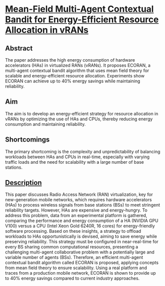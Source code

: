# [Mean-Field Multi-Agent Contextual Bandit for Energy-Efficient Resource Allocation in vRANs](#description)

## Abstract
The paper addresses the high energy consumption of hardware accelerators (HAs) in virtualized RANs (vRANs). It proposes ECORAN, a multi-agent contextual bandit algorithm that uses mean field theory for scalable and energy-efficient resource allocation. Experiments show ECORAN can achieve up to 40% energy savings while maintaining reliability.

## Aim
The aim is to develop an energy-efficient strategy for resource allocation in vRANs by optimizing the use of HAs and CPUs, thereby reducing energy consumption and maintaining reliability.

## Shortcomings
The primary shortcoming is the complexity and unpredictability of balancing workloads between HAs and CPUs in real-time, especially with varying traffic loads and the need for scalability with a large number of base stations.

## [Description](#)
This paper discusses Radio Access Network (RAN) virtualization, key for new-generation mobile networks, which requires hardware accelerators (HAs) to process wireless signals from base stations (BSs) to meet stringent reliability targets. However, HAs are expensive and energy-hungry. To address this problem, data from an experimental platform is gathered, comparing the performance and energy consumption of a HA (NVIDIA GPU V100) versus a CPU (Intel Xeon Gold 6240R, 16 cores) for energy-friendly software processing. Based on these insights, a strategy to offload workloads to HAs opportunistically is devised, aiming to save energy while preserving reliability. This strategy must be configured in near-real-time for every BS sharing common computational resources, presenting a challenging multi-agent collaborative problem with a potentially large and variable number of agents (BSs). Therefore, an efficient multi-agent contextual bandit algorithm called ECORAN is proposed, applying concepts from mean field theory to ensure scalability. Using a real platform and traces from a production mobile network, ECORAN is shown to provide up to 40% energy savings compared to current industry approaches.
